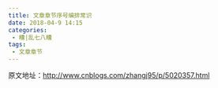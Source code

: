 ```yaml
---
title: 文章章节序号编排常识
date: 2018-04-9 14:15
categories: 
 - 糟|乱七八糟
tags:
 - 文章章节
---
```


原文地址：http://www.cnblogs.com/zhangj95/p/5020357.html